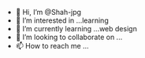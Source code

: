 - 👋 Hi, I’m @Shah-jpg
- 👀 I’m interested in ...learning 
- 🌱 I’m currently learning ...web design 
- 💞️ I’m looking to collaborate on ...
- 📫 How to reach me ...

<!---
Shah-jpg/Shah-jpg is a ✨ special ✨ repository because its `README.md` (this file) appears on your GitHub profile.
You can click the Preview link to take a look at your changes.
--->
